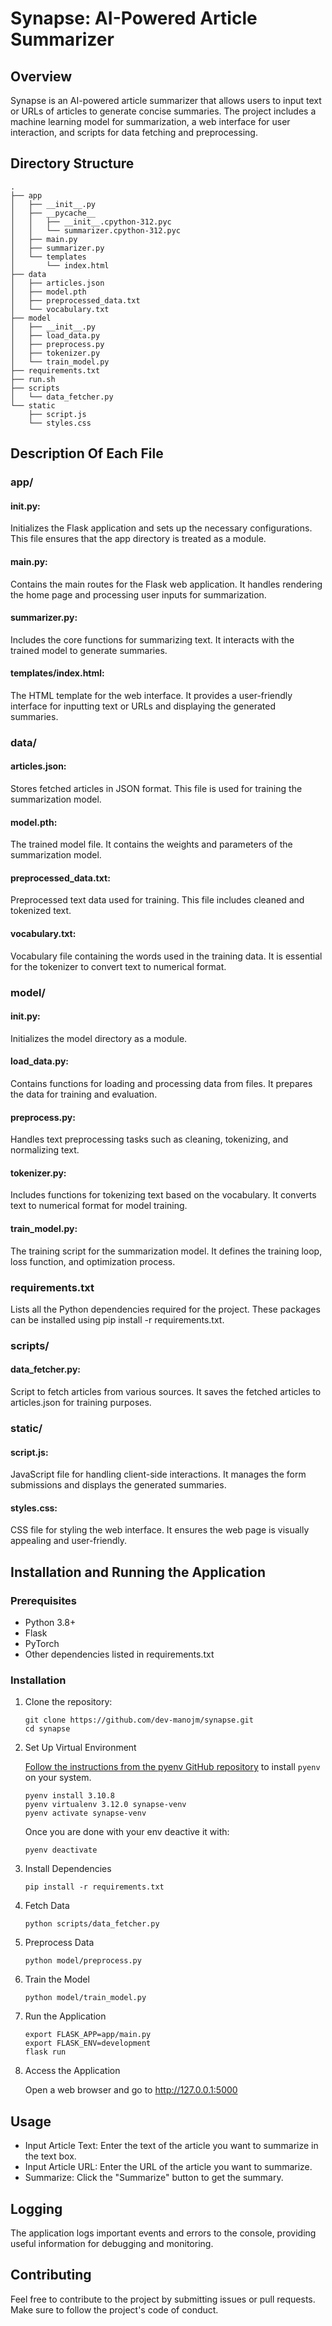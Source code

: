 
# Synapse: AI-Powered Article Summarizer


## Overview
Synapse is an AI-powered article summarizer that allows users to input text or URLs of articles to generate concise summaries. The project includes a machine learning model for summarization, a web interface for user interaction, and scripts for data fetching and preprocessing.


## Directory Structure
```
.
├── app
│   ├── __init__.py
│   ├── __pycache__
│   │   ├── __init__.cpython-312.pyc
│   │   └── summarizer.cpython-312.pyc
│   ├── main.py
│   ├── summarizer.py
│   └── templates
│       └── index.html
├── data
│   ├── articles.json
│   ├── model.pth
│   ├── preprocessed_data.txt
│   └── vocabulary.txt
├── model
│   ├── __init__.py
│   ├── load_data.py
│   ├── preprocess.py
│   ├── tokenizer.py
│   └── train_model.py
├── requirements.txt
├── run.sh
├── scripts
│   └── data_fetcher.py
└── static
    ├── script.js
    └── styles.css
```
## Description Of Each File

### app/
#### __init__.py: 
Initializes the Flask application and sets up the necessary configurations. This file ensures that the app directory is treated as a module.
#### main.py: 
Contains the main routes for the Flask web application. It handles rendering the home page and processing user inputs for summarization.
#### summarizer.py: 
Includes the core functions for summarizing text. It interacts with the trained model to generate summaries.
#### templates/index.html: 
The HTML template for the web interface. It provides a user-friendly interface for inputting text or URLs and displaying the generated summaries.
### data/
#### articles.json: 
Stores fetched articles in JSON format. This file is used for training the summarization model.
#### model.pth: 
The trained model file. It contains the weights and parameters of the summarization model.
#### preprocessed_data.txt: 
Preprocessed text data used for training. This file includes cleaned and tokenized text.
#### vocabulary.txt: 
Vocabulary file containing the words used in the training data. It is essential for the tokenizer to convert text to numerical format.
### model/
#### __init__.py: 
Initializes the model directory as a module.
#### load_data.py: 
Contains functions for loading and processing data from files. It prepares the data for training and evaluation.
#### preprocess.py: 
Handles text preprocessing tasks such as cleaning, tokenizing, and normalizing text.
#### tokenizer.py: 
Includes functions for tokenizing text based on the vocabulary. It converts text to numerical format for model training.
#### train_model.py: 
The training script for the summarization model. It defines the training loop, loss function, and optimization process.
### requirements.txt
Lists all the Python dependencies required for the project. These packages can be installed using pip install -r requirements.txt.

### scripts/
#### data_fetcher.py: 
Script to fetch articles from various sources. It saves the fetched articles to articles.json for training purposes.
### static/
#### script.js: 
JavaScript file for handling client-side interactions. It manages the form submissions and displays the generated summaries.
#### styles.css: 
CSS file for styling the web interface. It ensures the web page is visually appealing and user-friendly.
## Installation and Running the Application

### Prerequisites
- Python 3.8+
- Flask
- PyTorch
- Other dependencies listed in requirements.txt
### Installation
1. Clone the repository:
    ```
    git clone https://github.com/dev-manojm/synapse.git
    cd synapse
    ```
2. Set Up Virtual Environment

    [Follow the instructions from the pyenv GitHub repository](https://github.com/pyenv/pyenv) to install `pyenv` on your system.

    ```
    pyenv install 3.10.8
    pyenv virtualenv 3.12.0 synapse-venv
    pyenv activate synapse-venv
    ```
    Once you are done with your env deactive it with:
    ```
    pyenv deactivate
    ```
3. Install Dependencies
    ```
    pip install -r requirements.txt
    ```
4. Fetch Data
    ``` 
    python scripts/data_fetcher.py
    ```
5. Preprocess Data
    ```
    python model/preprocess.py
    ```
6. Train the Model

    ```
    python model/train_model.py
    ```
7. Run the Application


    ```
    export FLASK_APP=app/main.py
    export FLASK_ENV=development
    flask run
    ```
8. Access the Application

    Open a web browser and go to http://127.0.0.1:5000
## Usage

- Input Article Text: Enter the text of the article you want to summarize in the text box.
- Input Article URL: Enter the URL of the article you want to summarize.
- Summarize: Click the "Summarize" button to get the summary.

## Logging

The application logs important events and errors to the console, providing useful information for debugging and monitoring.

## Contributing

Feel free to contribute to the project by submitting issues or pull requests. Make sure to follow the project's code of conduct.